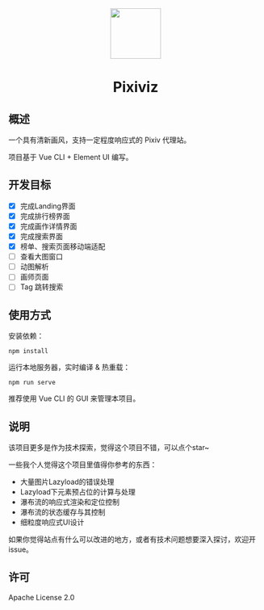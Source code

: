 <div align="center"><img width="100" src="https://img.backrunner.top/pixiv-c/logo.png"></div>
<h1 align="center">Pixiviz</h1>

## 概述

一个具有清新画风，支持一定程度响应式的 Pixiv 代理站。

项目基于 Vue CLI + Element UI 编写。

## 开发目标

- [x] 完成Landing界面
- [x] 完成排行榜界面
- [x] 完成画作详情界面
- [x] 完成搜索界面
- [x] 榜单、搜索页面移动端适配
- [ ] 查看大图窗口
- [ ] 动图解析
- [ ] 画师页面
- [ ] Tag 跳转搜索

## 使用方式

安装依赖：
```
npm install
```

运行本地服务器，实时编译 & 热重载：
```
npm run serve
```

推荐使用 Vue CLI 的 GUI 来管理本项目。

## 说明

该项目更多是作为技术探索，觉得这个项目不错，可以点个star~

一些我个人觉得这个项目里值得你参考的东西：

- 大量图片Lazyload的错误处理
- Lazyload下元素预占位的计算与处理
- 瀑布流的响应式渲染和定位控制
- 瀑布流的状态缓存与其控制
- 细粒度响应式UI设计

如果你觉得站点有什么可以改进的地方，或者有技术问题想要深入探讨，欢迎开issue。

## 许可

Apache License 2.0